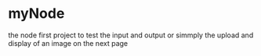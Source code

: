# myNode
the node first project to test the input and output or simmply the upload and display of an image on the next page
